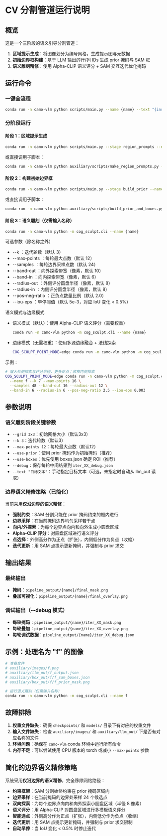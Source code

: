 # CV 分割管道运行说明

## 概览

这是一个三阶段的语义引导分割管道：
1. **区域提示生成**：将图像划分为编号网格，生成提示图与元数据
2. **初始边界框构建**：基于 LLM 输出的行/列 IDs 生成 prior 掩码与 SAM 框
3. **语义雕刻精修**：使用 Alpha-CLIP 语义评分 + SAM 交互迭代优化掩码


## 运行命令

### 一键全流程
```bash
conda run -n camo-vlm python scripts/main.py --name {name} --text "{instance_text}" --visualize
```

### 分阶段运行

#### 阶段 1：区域提示生成
```bash
conda run -n camo-vlm python scripts/main.py --stage region_prompts --name {name}
```
或直接调用子脚本：
```bash
conda run -n camo-vlm python auxiliary/scripts/make_region_prompts.py --name {name} --outdir auxiliary/out
```

#### 阶段 2：构建初始边界框
```bash
conda run -n camo-vlm python scripts/main.py --stage build_prior --name {name}
```
或直接调用子脚本：
```bash
conda run -n camo-vlm python auxiliary/scripts/build_prior_and_boxes.py --name {name} --out auxiliary/box_out
```

#### 阶段 3：语义雕刻（仅需输入名称）
```bash
conda run -n camo-vlm python -m cog_sculpt.cli --name {name}
```

可选参数（除名称之外）
- --k <int>：迭代轮数（默认 3）
- --max-points <int>：每轮最大点数（默认 12）
- --samples <int>：每轮边界采样点数（默认 24）
- --band-out <int>：向外探索带宽（像素，默认 10）
- --band-in <int>：向内探索带宽（像素，默认 6）
- --radius-out <int>：外侧评分圆盘半径（像素，默认 8）
- --radius-in <int>：内侧评分圆盘半径（像素，默认 8）
- --pos-neg-ratio <float>：正负点数量比例（默认 2.0）
- --iou-eps <float>：早停阈值（默认 5e-3，对应 IoU 变化 < 0.5%）

语义模式与边缘模式
- 语义模式（默认）：使用 Alpha-CLIP 语义评分（需要权重）
  ```bash
  conda run -n camo-vlm python -m cog_sculpt.cli --name {name}
  ```
- 边缘模式（无需权重）：使用多源边缘融合 + 法线探索
  ```bash
  COG_SCULPT_POINT_MODE=edge conda run -n camo-vlm python -m cog_sculpt.cli --name {name}
  ```

示例：
```bash
# 增大外侧探索与评分半径，更多正点；收窄内侧探索
COG_SCULPT_POINT_MODE=edge conda run -n camo-vlm python -m cog_sculpt.cli \
  --name f --k 7 --max-points 16 \
  --samples 48 --band-out 16 --radius-out 12 \
  --band-in 6 --radius-in 6 --pos-neg-ratio 2.5 --iou-eps 0.003
```

## 参数说明

### 语义雕刻阶段关键参数
- `--grid 3x3`：初始网格大小（默认3x3）
- `--k 3`：迭代轮数（默认3）
- `--max-points 12`：每轮最大点数（默认12）
- `--use-prior`：使用 prior 掩码作为初始掩码（推荐）
- `--use-boxes`：优先使用 boxes.json 确定 ROI（推荐）
- `--debug`：保存每轮中间结果到 `iter_XX_debug.json`
- `--text "目标文本"`：手动指定目标文本（可选，未指定时自动从 llm_out 读取）

### 边界语义精修策略（已简化）
当前采用**仅沿边界的语义精修**：
- **强制约束**：SAM 分割只能在 prior 掩码约束的框内进行
- **边界采样**：在当前掩码边界均匀采样若干点
- **向内/外探索**：为每个边界点向内和向外生成小圆盘区域
- **Alpha-CLIP 评分**：对圆盘区域进行语义评分
- **点选择**：外侧高分作为正点（扩张），内侧低分作为负点（收缩）
- **迭代更新**：用 SAM 点提示更新掩码，并强制与 prior 求交

## 输出结果

### 最终输出
- **掩码**：`pipeline_output/{name}/final_mask.png`
- **叠加可视化**：`pipeline_output/{name}/final_overlay.png`

### 调试输出（--debug 模式）
- **每轮掩码**：`pipeline_output/{name}/iter_XX_mask.png`
- **每轮叠加**：`pipeline_output/{name}/iter_XX_overlay.png`
- **每轮调试数据**：`pipeline_output/{name}/iter_XX_debug.json`

## 示例：处理名为 "f" 的图像
```bash
# 准备文件
# auxiliary/images/f.png
# auxiliary/llm_out/f_output.json
# auxiliary/box_out/f/f_sam_boxes.json
# auxiliary/box_out/f/f_prior_mask.png

# 运行语义雕刻（仅需输入名称）
conda run -n camo-vlm python -m cog_sculpt.cli --name f
```

## 故障排除

1. **权重文件缺失**：确保 `checkpoints/` 和 `models/` 目录下有对应的权重文件
2. **输入文件缺失**：检查 `auxiliary/images/` 和 `auxiliary/llm_out/` 下是否有对应名称的文件
3. **环境问题**：确保在 `camo-vlm` conda 环境中运行所有命令
4. **内存不足**：可以尝试使用 CPU 版本的 torch 或减小 `--max-points` 参数

## 简化的边界语义精修策略

系统采用**仅沿边界的语义精修**，完全移除网格路径：
- **约束框架**：SAM 分割始终约束在 prior 掩码区域内
- **边界采样**：在当前掩码的边界处采样 24 个候选点
- **双向探索**：为每个边界点向内和向外探索小圆盘区域（半径 8 像素）
- **语义评分**：用 Alpha-CLIP 对圆盘区域进行多模板语义评分
- **智能选点**：外侧高分作为正点（扩张），内侧低分作为负点（收缩）
- **迭代更新**：用 SAM 点提示更新掩码，并强制与 prior 求交限制
- **自动早停**：当 IoU 变化 < 0.5% 时停止迭代
